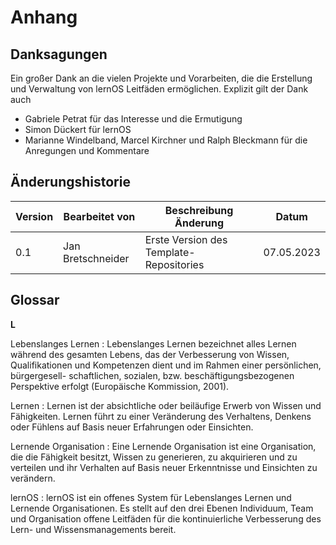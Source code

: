 # Anhang

## Danksagungen

Ein großer Dank an die vielen Projekte und Vorarbeiten, die die Erstellung und Verwaltung von lernOS Leitfäden ermöglichen.
Explizit gilt der Dank auch
- Gabriele Petrat für das Interesse und die Ermutigung
- Simon Dückert für lernOS
- Marianne Windelband, Marcel Kirchner und Ralph Bleckmann für die Anregungen und Kommentare


## Änderungshistorie

| Version | Bearbeitet von     | Beschreibung Änderung                   | Datum      |
| ------- | ------------------ | --------------------------------------- | ---------- |
| 0.1     | Jan Bretschneider  | Erste Version des Template-Repositories | 07.05.2023 |

## Glossar

**L**

Lebenslanges Lernen
: Lebenslanges Lernen bezeichnet alles Lernen während des gesamten Lebens, das der Verbesserung von Wissen, Qualifikationen und Kompetenzen dient und im Rahmen einer persönlichen, bürgergesell- schaftlichen, sozialen, bzw. beschäftigungsbezogenen Perspektive erfolgt (Europäische Kommission, 2001).

Lernen
: Lernen ist der absichtliche oder beiläufige Erwerb von Wissen und Fähigkeiten. Lernen führt zu einer Veränderung des Verhaltens, Denkens oder Fühlens auf Basis neuer Erfahrungen oder Einsichten.

Lernende Organisation
: Eine Lernende Organisation ist eine Organisation, die die Fähigkeit besitzt, Wissen zu generieren, zu akquirieren und zu verteilen und ihr Verhalten auf Basis neuer Erkenntnisse und Einsichten zu verändern.

lernOS
: lernOS ist ein offenes System für Lebenslanges Lernen und Lernende Organisationen. Es stellt auf den drei Ebenen Individuum, Team und Organisation offene Leitfäden für die kontinuierliche Verbesserung des Lern- und Wissensmanagements bereit.
